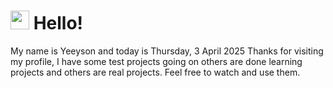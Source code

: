  <h1>
    <img src="https://emojis.slackmojis.com/emojis/images/1643510097/45343/hi.gif?1643510097" width="30"/> 
    Hello!
 </h1>
 <p>
    My name is Yeeyson and today is Thursday, 3 April 2025
    Thanks for visiting my profile, I have some test projects going on others are done learning projects and others are real projects.
    Feel free to watch and use them.
 </p>